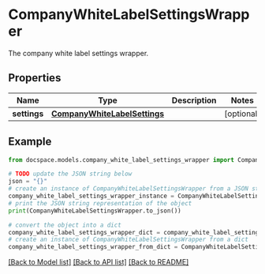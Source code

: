 # CompanyWhiteLabelSettingsWrapper

The company white label settings wrapper.

## Properties

Name | Type | Description | Notes
------------ | ------------- | ------------- | -------------
**settings** | [**CompanyWhiteLabelSettings**](CompanyWhiteLabelSettings.md) |  | [optional] 

## Example

```python
from docspace.models.company_white_label_settings_wrapper import CompanyWhiteLabelSettingsWrapper

# TODO update the JSON string below
json = "{}"
# create an instance of CompanyWhiteLabelSettingsWrapper from a JSON string
company_white_label_settings_wrapper_instance = CompanyWhiteLabelSettingsWrapper.from_json(json)
# print the JSON string representation of the object
print(CompanyWhiteLabelSettingsWrapper.to_json())

# convert the object into a dict
company_white_label_settings_wrapper_dict = company_white_label_settings_wrapper_instance.to_dict()
# create an instance of CompanyWhiteLabelSettingsWrapper from a dict
company_white_label_settings_wrapper_from_dict = CompanyWhiteLabelSettingsWrapper.from_dict(company_white_label_settings_wrapper_dict)
```
[[Back to Model list]](../README.md#documentation-for-models) [[Back to API list]](../README.md#documentation-for-api-endpoints) [[Back to README]](../README.md)


